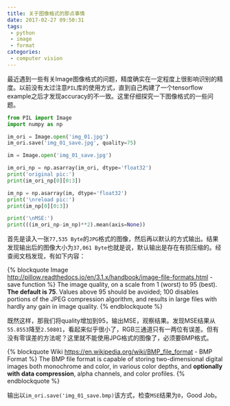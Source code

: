 ```yaml
---
title: 关于图像格式的那点事情
date: 2017-02-27 09:50:31
tags:
 - python
 - image
 - format
categories:
 - computer vision
---
```


最近遇到一些有关Image图像格式的问题，精度确实在一定程度上很影响识别的精度。以前没有太过注意`PIL`库的使用方式，直到自己构建了一个tensorflow example之后才发现accuracy的不一致。这里仔细探究一下图像格式的一些问题。
```python
from PIL import Image
import numpy as np

im_ori = Image.open('img_01.jpg')
im_ori.save('img_01_save.jpg', quality=75)

im = Image.open('img_01_save.jpg')

im_ori_np = np.asarray(im_ori, dtype='float32')
print('original pic:')
print(im_ori_np[0][0:3])

im_np = np.asarray(im, dtype='float32')
print('\nreload pic:')
print(im_np[0][0:3])

print('\nMSE:')
print(((im_ori_np-im_np)**2).mean(axis=None))
```
首先是读入一张`77,535 Byte`的`JPG`格式的图像，然后再以默认的方式输出。结果发现输出后的图像大小为`37,061 Byte`也就是说，默认输出是存在有损压缩的。经查阅文档发现，有如下内容：

{% blockquote Image http://pillow.readthedocs.io/en/3.1.x/handbook/image-file-formats.html - save function %}
The image quality, on a scale from 1 (worst) to 95 (best). **The default is 75**. Values above 95 should be avoided; 100 disables portions of the JPEG compression algorithm, and results in large files with hardly any gain in image quality.
{% endblockquote %}

既然这样，那我们将quality增加到95，输出MSE，观察结果。发现MSE结果从`55.8553`降至`2.50801`，看起来似乎很小了，RGB三通道只有一两位有误差。但有没有零误差的方法呢？这里就不能使用JPG格式的图像了，必须要BMP格式。

{% blockquote Wiki https://en.wikipedia.org/wiki/BMP_file_format - BMP Format %}
The BMP file format is capable of storing two-dimensional digital images both monochrome and color, in various color depths, and **optionally with data compression**, alpha channels, and color profiles. 
{% endblockquote %}

输出以`im_ori.save('img_01_save.bmp)`该方式，检查`MSE`结果为`0`，Good Job。